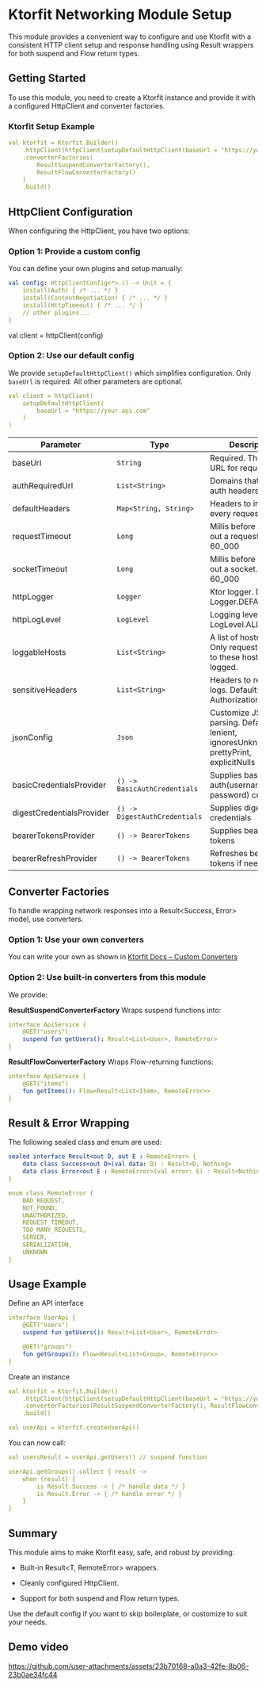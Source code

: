 # Ktorfit Networking Module Setup
This module provides a convenient way to configure and use Ktorfit with a consistent HTTP client setup and response handling using Result wrappers for both suspend and Flow return types.

## Getting Started
To use this module, you need to create a Ktorfit instance and provide it with a configured HttpClient and converter factories.

### Ktorfit Setup Example
```yaml
val ktorfit = Ktorfit.Builder()
    .httpClient(httpClient(setupDefaultHttpClient(baseUrl = "https://your.api.com")))
    .converterFactories(
        ResultSuspendConverterFactory(),
        ResultFlowConverterFactory()
    )
    .build()
```
## HttpClient Configuration
When configuring the HttpClient, you have two options:

### Option 1: Provide a custom config
You can define your own plugins and setup manually:
```yaml
val config: HttpClientConfig<*>.() -> Unit = {
    install(Auth) { /* ... */ }
    install(ContentNegotiation) { /* ... */ }
    install(HttpTimeout) { /* ... */ }
    // other plugins...
}
```
val client = httpClient(config)

### Option 2: Use our default config
We provide `setupDefaultHttpClient()` which simplifies configuration. Only `baseUrl` is required. All other parameters are optional.
```yaml
val client = httpClient(
    setupDefaultHttpClient(
        baseUrl = "https://your.api.com"
    )
)
```

| Parameter                 | Type                          | Description                                                                              |
|---------------------------|-------------------------------|------------------------------------------------------------------------------------------|
| baseUrl                   | `String`                      | Required. The base URL for requests                                                      |
| authRequiredUrl           | `List<String>	`             | Domains that require auth headers                                                        |
| defaultHeaders            | `Map<String, String>`         | Headers to include in every request                                                      |
| requestTimeout            | `Long`                        | Millis before timing out a request. Default: 60_000                                      |
| socketTimeout             | `Long`                        | Millis before timing out a socket. Default: 60_000                                       |
| httpLogger                | `Logger`                      | Ktor logger. Default: Logger.DEFAULT                                                     |
| httpLogLevel              | `LogLevel`                    | Logging level. Default: LogLevel.ALL                                                     |
| loggableHosts             | `List<String>`                | A list of hostnames. Only requests made to these hosts will be logged.                   |
| sensitiveHeaders          | `List<String>`                | Headers to redact in logs. Default: Authorization                                        |
| jsonConfig                | `Json`                        | Customize JSON parsing. Default: lenient, ignoresUnknownKeys, prettyPrint, explicitNulls |
| basicCredentialsProvider  | `() -> BasicAuthCredentials`  | Supplies basic auth(username, password) credentials                                      |
| digestCredentialsProvider | `() -> DigestAuthCredentials` | Supplies digest auth credentials                                                         |
| bearerTokensProvider      | `() -> BearerTokens`          | Supplies bearer tokens                                                                   |
| bearerRefreshProvider     | `() -> BearerTokens`          | Refreshes bearer tokens if needed                                                        |

## Converter Factories
To handle wrapping network responses into a Result<Success, Error> model, use converters.

### Option 1: Use your own converters
You can write your own as shown in [Ktorfit Docs – Custom Converters](https://foso.github.io/Ktorfit/converters/responseconverter/)

### Option 2: Use built-in converters from this module
We provide:

**ResultSuspendConverterFactory**
Wraps suspend functions into:
```yaml
interface ApiService {
    @GET("users")
    suspend fun getUsers(): Result<List<User>, RemoteError>
}
```
**ResultFlowConverterFactory**
Wraps Flow-returning functions:
```yaml
interface ApiService {
    @GET("items")
    fun getItems(): Flow<Result<List<Item>, RemoteError>>
}
```
## Result & Error Wrapping
The following sealed class and enum are used:
```yaml
sealed interface Result<out D, out E : RemoteError> {
    data class Success<out D>(val data: D) : Result<D, Nothing>
    data class Error<out E : RemoteError>(val error: E) : Result<Nothing, E>
}
```
```yaml
enum class RemoteError {
    BAD_REQUEST,
    NOT_FOUND,
    UNAUTHORIZED,
    REQUEST_TIMEOUT,
    TOO_MANY_REQUESTS,
    SERVER,
    SERIALIZATION,
    UNKNOWN
}
```

## Usage Example
Define an API interface
```yaml
interface UserApi {
    @GET("users")
    suspend fun getUsers(): Result<List<User>, RemoteError>

    @GET("groups")
    fun getGroups(): Flow<Result<List<Group>, RemoteError>>
}
```
Create an instance
```yaml
val ktorfit = Ktorfit.Builder()
    .httpClient(httpClient(setupDefaultHttpClient(baseUrl = "https://your.api.com")))
    .converterFactories(ResultSuspendConverterFactory(), ResultFlowConverterFactory())
    .build()

val userApi = ktorfit.createUserApi()
```
You can now call:
```yaml
val usersResult = userApi.getUsers() // suspend function

userApi.getGroups().collect { result ->
    when (result) {
        is Result.Success -> { /* handle data */ }
        is Result.Error -> { /* handle error */ }
    }
}
```

## Summary
This module aims to make Ktorfit easy, safe, and robust by providing:

- Built-in Result<T, RemoteError> wrappers.

- Cleanly configured HttpClient.

- Support for both suspend and Flow return types.

Use the default config if you want to skip boilerplate, or customize to suit your needs.

## Demo video
https://github.com/user-attachments/assets/23b70168-a0a3-42fe-8b06-23b0ae34fc44